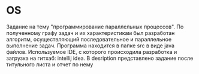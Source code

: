 # OS
Задание на тему "программирование параллельных процессов".
По полученному графу задач и их характеристикам был разработан алгоритм, осуществляющий последовательное и параллельное выполнение задач.
Программа находится в папке src в виде java файлов.
Используемое IDE, с которого происходила разработка и загрузка на гитхаб: intellij idea.
В desription представлено задание после титульного листа и отчет по нему
